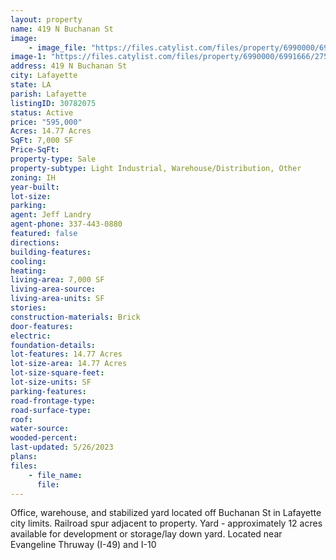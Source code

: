 ```yaml
---
layout: property
name: 419 N Buchanan St
image:
    - image_file: "https://files.catylist.com/files/property/6990000/6991666/27511727_5.jpg"
image-1: "https://files.catylist.com/files/property/6990000/6991666/27511728_Exterior.jpg"
address: 419 N Buchanan St
city: Lafayette
state: LA
parish: Lafayette
listingID: 30782075
status: Active
price: "595,000"
Acres: 14.77 Acres
SqFt: 7,000 SF
Price-SqFt:
property-type: Sale
property-subtype: Light Industrial, Warehouse/Distribution, Other
zoning: IH
year-built:
lot-size:
parking:
agent: Jeff Landry
agent-phone: 337-443-0880
featured: false
directions:
building-features:
cooling:
heating:
living-area: 7,000 SF
living-area-source:
living-area-units: SF
stories:
construction-materials: Brick
door-features:
electric:
foundation-details:
lot-features: 14.77 Acres
lot-size-area: 14.77 Acres
lot-size-square-feet:
lot-size-units: SF
parking-features:
road-frontage-type:
road-surface-type:
roof:
water-source:
wooded-percent:
last-updated: 5/26/2023
plans:
files:
    - file_name:
      file:
---
```

Office, warehouse, and stabilized yard located off Buchanan St in Lafayette city limits. Railroad spur adjacent to property. Yard - approximately 12 acres available for development or storage/lay down yard. Located near Evangeline Thruway (I-49) and I-10
